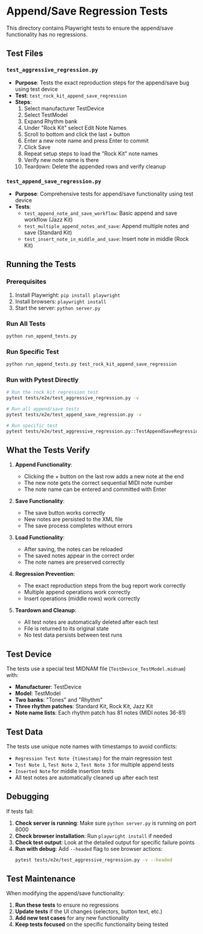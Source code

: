 # Append/Save Regression Tests

This directory contains Playwright tests to ensure the append/save functionality has no regressions.

## Test Files

### `test_aggressive_regression.py`
- **Purpose**: Tests the exact reproduction steps for the append/save bug using test device
- **Test**: `test_rock_kit_append_save_regression`
- **Steps**: 
  1. Select manufacturer TestDevice
  2. Select TestModel
  3. Expand Rhythm bank
  4. Under "Rock Kit" select Edit Note Names
  5. Scroll to bottom and click the last + button
  6. Enter a new note name and press Enter to commit
  7. Click Save
  8. Repeat setup steps to load the "Rock Kit" note names
  9. Verify new note name is there
  10. Teardown: Delete the appended rows and verify cleanup

### `test_append_save_regression.py`
- **Purpose**: Comprehensive tests for append/save functionality using test device
- **Tests**:
  - `test_append_note_and_save_workflow`: Basic append and save workflow (Jazz Kit)
  - `test_multiple_append_notes_and_save`: Append multiple notes and save (Standard Kit)
  - `test_insert_note_in_middle_and_save`: Insert note in middle (Rock Kit)

## Running the Tests

### Prerequisites
1. Install Playwright: `pip install playwright`
2. Install browsers: `playwright install`
3. Start the server: `python server.py`

### Run All Tests
```bash
python run_append_tests.py
```

### Run Specific Test
```bash
python run_append_tests.py test_rock_kit_append_save_regression
```

### Run with Pytest Directly
```bash
# Run the rock kit regression test
pytest tests/e2e/test_aggressive_regression.py -v

# Run all append/save tests
pytest tests/e2e/test_append_save_regression.py -v

# Run specific test
pytest tests/e2e/test_aggressive_regression.py::TestAppendSaveRegression::test_rock_kit_append_save_regression -v
```

## What the Tests Verify

1. **Append Functionality**: 
   - Clicking the + button on the last row adds a new note at the end
   - The new note gets the correct sequential MIDI note number
   - The note name can be entered and committed with Enter

2. **Save Functionality**:
   - The save button works correctly
   - New notes are persisted to the XML file
   - The save process completes without errors

3. **Load Functionality**:
   - After saving, the notes can be reloaded
   - The saved notes appear in the correct order
   - The note names are preserved correctly

4. **Regression Prevention**:
   - The exact reproduction steps from the bug report work correctly
   - Multiple append operations work correctly
   - Insert operations (middle rows) work correctly

5. **Teardown and Cleanup**:
   - All test notes are automatically deleted after each test
   - File is returned to its original state
   - No test data persists between test runs

## Test Device

The tests use a special test MIDNAM file (`TestDevice_TestModel.midnam`) with:
- **Manufacturer**: TestDevice
- **Model**: TestModel
- **Two banks**: "Tones" and "Rhythm"
- **Three rhythm patches**: Standard Kit, Rock Kit, Jazz Kit
- **Note name lists**: Each rhythm patch has 81 notes (MIDI notes 36-81)

## Test Data

The tests use unique note names with timestamps to avoid conflicts:
- `Regression Test Note {timestamp}` for the main regression test
- `Test Note 1`, `Test Note 2`, `Test Note 3` for multiple append tests
- `Inserted Note` for middle insertion tests
- All test notes are automatically cleaned up after each test

## Debugging

If tests fail:

1. **Check server is running**: Make sure `python server.py` is running on port 8000
2. **Check browser installation**: Run `playwright install` if needed
3. **Check test output**: Look at the detailed output for specific failure points
4. **Run with debug**: Add `--headed` flag to see browser actions:
   ```bash
   pytest tests/e2e/test_aggressive_regression.py -v --headed
   ```

## Test Maintenance

When modifying the append/save functionality:

1. **Run these tests** to ensure no regressions
2. **Update tests** if the UI changes (selectors, button text, etc.)
3. **Add new test cases** for any new functionality
4. **Keep tests focused** on the specific functionality being tested
